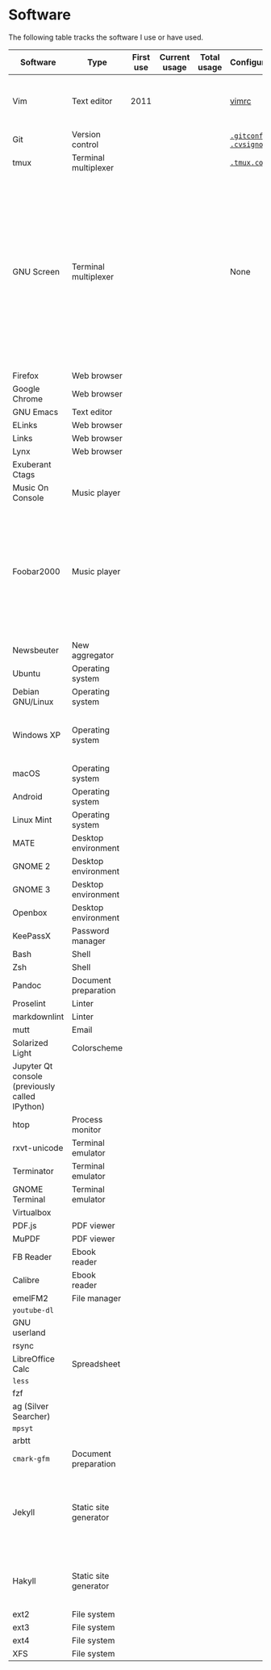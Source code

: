 # Software

The following table tracks the software I use or have used.

|Software|Type|First use|Current usage|Total usage|Configuration|Notes|
|--------|----|---------|-------------|-----------|-------------|-----|
|Vim|Text editor|2011|||[vimrc](https://github.com/riceissa/dotfiles/blob/master/.vimrc)|This is my primary text editor. The first use is my best guess.|
|Git|Version control||||[`.gitconfig`](https://github.com/riceissa/dotfiles/blob/master/.gitconfig), [`.cvsignore`](https://github.com/riceissa/dotfiles/blob/master/.cvsignore)||
|tmux|Terminal multiplexer||||[`.tmux.conf`](https://github.com/riceissa/dotfiles/blob/master/.tmux.conf)|
|GNU Screen|Terminal multiplexer||||None|I believe I briefly tried screen, but at the time it did not support vertically splitting (without separately applying a patch and compiling), so I began using tmux instead, and now that I'm used to tmux I see no reason to switch.|
|Firefox|Web browser|
|Google Chrome|Web browser|
|GNU Emacs|Text editor|
|ELinks|Web browser|
|Links|Web browser|
|Lynx|Web browser|
|Exuberant Ctags||
|Music On Console|Music player|
|Foobar2000|Music player|||||I used to use Foobar2000 as my main music player back on Windows. I remember briefly using Foobar2000 on Linux via Wine but found it unsatisfactory.|
|Newsbeuter|New aggregator|
|Ubuntu|Operating system|
|Debian GNU/Linux|Operating system|
|Windows XP|Operating system|||||I used to use Windows before I found out about free software.|
|macOS|Operating system|
|Android|Operating system|
|Linux Mint|Operating system|
|MATE|Desktop environment|
|GNOME 2|Desktop environment|
|GNOME 3|Desktop environment|
|Openbox|Desktop environment|
|KeePassX|Password manager|
|Bash|Shell|
|Zsh|Shell|
|Pandoc|Document preparation|
|Proselint|Linter|
|markdownlint|Linter|
|mutt|Email|
|Solarized Light|Colorscheme|
|Jupyter Qt console (previously called IPython)|
|htop|Process monitor|
|rxvt-unicode|Terminal emulator|
|Terminator|Terminal emulator|
|GNOME Terminal|Terminal emulator|
|Virtualbox|
|PDF.js|PDF viewer|
|MuPDF|PDF viewer|
|FB Reader|Ebook reader|
|Calibre|Ebook reader|
|emelFM2|File manager|
|`youtube-dl`|
|GNU userland|
|rsync|
|LibreOffice Calc|Spreadsheet|
|`less`|
|fzf|
|ag (Silver Searcher)|
|`mpsyt`|
|arbtt|
|`cmark-gfm`|Document preparation|
|Jekyll|Static site generator|||||I believe I briefly used Jekyll for my personal site. Currently, I use Jekyll for the [Content Creation Wiki](http://contentcreation.issarice.com/).|
|Hakyll|Static site generator|||||I used Hakyll during the early days of my personal site.|
|ext2|File system|
|ext3|File system|
|ext4|File system|
|XFS|File system|
